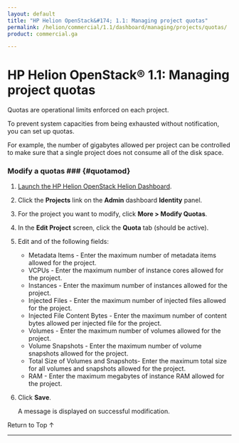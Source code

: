 ```yaml
---
layout: default
title: "HP Helion OpenStack&#174; 1.1: Managing project quotas"
permalink: /helion/commercial/1.1/dashboard/managing/projects/quotas/
product: commercial.ga

---
```

<!--PUBLISHED-->

<script>

function PageRefresh {
onLoad="window.refresh"
}

PageRefresh();

</script>

<!--
<p style="font-size: small;"> <a href="/helion/commercial/1.1/ga1/install/">&#9664; PREV</a> | <a href="/helion/commercial/1.1/ga1/install-overview/">&#9650; UP</a> | <a href="/helion/commercial/1.1/ga1/">NEXT &#9654;</a></p> 
-->

# HP Helion OpenStack&#174; 1.1: Managing project quotas

Quotas are operational limits enforced on each project. 

To prevent system capacities from being exhausted without notification, you can set up quotas. 

For example, the number of gigabytes allowed per project can be controlled to make sure that a single project does not consume all of the disk space. 

### Modify a quotas ### {#quotamod}

1. [Launch the HP Helion OpenStack Helion Dashboard](/helion/openstack/1.1/dashboard/login/).

2. Click the **Projects** link on the **Admin** dashboard **Identity** panel.

3. For the project you want to modify, click **More &gt; Modify Quotas**. 

4. In the **Edit Project** screen, click the **Quota** tab (should be active).

5. Edit and of the following fields:

	* Metadata Items - Enter the maximum number of metadata items allowed for the project.
	* VCPUs - Enter the maximum number of instance cores allowed for the project.
	* Instances - Enter the maximum number of instances allowed for the project.
	* Injected Files - Enter the maximum number of injected files allowed for the project.
	* Injected File Content Bytes - Enter the maximum number of content bytes allowed per injected file  for the project.
	* Volumes - Enter the maximum number of volumes allowed for the project.
	* Volume Snapshots - Enter the maximum number of volume snapshots allowed for the project.
	* Total Size of Volumes and Snapshots- Enter the maximum total size for all volumes and snapshots allowed for the project.
	* RAM - Enter the maximum megabytes of instance RAM allowed  for the project.

6. Click **Save**.<br />

	A message is displayed on successful modification.

<p><a href="#top" style="padding:14px 0px 14px 0px; text-decoration: none;"> Return to Top &#8593; </a></p>


----
